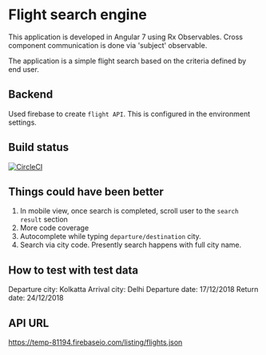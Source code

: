 # Flight search engine

This application is developed in Angular 7 using Rx Observables. Cross component communication is done via 'subject' observable.

The application is a simple flight search based on the criteria defined by end user. 

## Backend 
Used firebase to create `flight API`. This is configured in the environment settings.

## Build status

[![CircleCI](https://circleci.com/gh/paragdiwan/flightSearch.svg?style=svg)](https://circleci.com/gh/paragdiwan/flightSearch)

## Things could have been better
1. In mobile view, once search is completed, scroll user to the `search result` section
2. More code coverage
3. Autocomplete while typing `departure/destination` city.
4. Search via city code. Presently search happens with full city name.


## How to test with test data

Departure city: Kolkatta
Arrival city: Delhi
Departure date: 17/12/2018
Return date: 24/12/2018

## API URL
https://temp-81194.firebaseio.com/listing/flights.json

